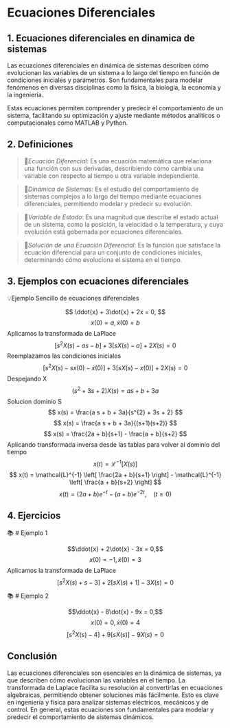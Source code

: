 # Ecuaciones Diferenciales
## 1. Ecuaciones diferenciales en dinamica de sistemas
Las ecuaciones diferenciales en dinámica de sistemas describen cómo evolucionan las variables de un sistema a lo largo del tiempo en función de condiciones iniciales y parámetros. Son fundamentales para modelar fenómenos en diversas disciplinas como la física, la biología, la economía y la ingeniería.  

Estas ecuaciones permiten comprender y predecir el comportamiento de un sistema, facilitando su optimización y ajuste mediante métodos analíticos o computacionales como MATLAB y Python.

## 2. Definiciones   
>🔑*Ecuación Diferencial*: Es una ecuación matemática que relaciona una función con sus derivadas, describiendo cómo cambia una variable con respecto al tiempo u otra variable independiente.
  
>🔑*Dinámica de Sistemas*: Es el estudio del comportamiento de sistemas complejos a lo largo del tiempo mediante ecuaciones diferenciales, permitiendo modelar y predecir su evolución.
      
>🔑*Variable de Estado*: Es una magnitud que describe el estado actual de un sistema, como la posición, la velocidad o la temperatura, y cuya evolución está gobernada por ecuaciones diferenciales.
  
>🔑*Solución de una Ecuación Diferencial*: Es la función que satisface la ecuación diferencial para un conjunto de condiciones iniciales, determinando cómo evoluciona el sistema en el tiempo.
  ## 3. Ejemplos con ecuaciones diferenciales

💡Ejemplo Sencillo de ecuaciones diferenciales 
  
$$ \ddot{x} + 3\dot{x} + 2x = 0,  $$ 
$$ x(0) = a,   \dot{x}(0) = b$$
Aplicamos la transformada de LaPlace
$$ \left[ s^2 X(s) - a s - b \right] + 3 \left[ s X(s) - a \right] + 2X(s) = 0 $$
Reemplazamos las condiciones iniciales
$$ [s^{2}X(s) - sx(0) - \dot{x}(0)] + 3[sX(s) - x(0)] + 2X(s) = 0 $$
Despejando X
$$ (s^{2} + 3s + 2)X(s) = a s + b + 3a $$
Solucion dominio S
$$ x(s) = \frac{a s + b + 3a}{s^{2} + 3s + 2} $$
$$ x(s) = \frac{a s + b + 3a}{(s+1)(s+2)} $$
$$ x(s) = \frac{2a + b}{s+1} - \frac{a + b}{s+2} $$
Aplicando transformada inversa desde las tablas para volver al dominio del tiempo
$$ x(t) = \mathcal{L}^{-1} \left[ X(s) \right] $$
$$ x(t) = \mathcal{L}^{-1} \left[ \frac{2a + b}{s+1} \right] - \mathcal{L}^{-1} \left[ \frac{a + b}{s+2} \right] $$
$$ x(t) = (2a + b)e^{-t} - (a + b)e^{-2t}, \quad (t \geq 0) $$

  ## 4. Ejercicios

📚 # Ejemplo 1

$$\ddot{x} + 2\dot{x} - 3x = 0,$$ 
$$x(0) = -1,   \dot{x}(0) = 3$$
Aplicamos la transformada de LaPlace
$$ \left[ s^2 X(s) + s - 3 \right] + 2 \left[ s X(s) + 1\right] - 3X(s) = 0 $$

📚 # Ejemplo 2

$$\ddot{x} - 8\dot{x} - 9x = 0,$$ 
$$x(0) = 0,   \dot{x}(0) = 4$$
$$ \left[ s^2 X(s) - 4 \right] + 9 [ s X(s)] - 9X(s) = 0 $$




## **Conclusión**
Las ecuaciones diferenciales son esenciales en la dinámica de sistemas, ya que describen cómo evolucionan las variables en el tiempo. La transformada de Laplace facilita su resolución al convertirlas en ecuaciones algebraicas, permitiendo obtener soluciones más fácilmente. Esto es clave en ingeniería y física para analizar sistemas eléctricos, mecánicos y de control. En general, estas ecuaciones son fundamentales para modelar y predecir el comportamiento de sistemas dinámicos. 

